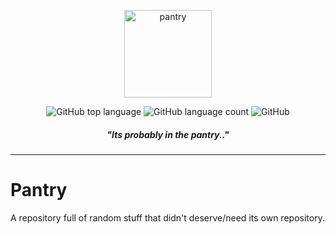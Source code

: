 <p align="center">
  <img alt="pantry" src="https://i.imgur.com/gxJx9P9.png" height="140" />
  <p align="center">
<img alt="GitHub top language" src="https://img.shields.io/github/languages/top/mez-0/pantry?style=flat-square">
<img alt="GitHub language count" src="https://img.shields.io/github/languages/count/mez-0/pantry?style=flat-square">
<img alt="GitHub" src="https://img.shields.io/github/license/mez-0/pantry?style=flat-square">
    </p>
</p>
<h5 align="center"><i>"Its probably in the pantry.."</i></h5>

***

# Pantry

A repository full of random stuff that didn't deserve/need its own repository.

